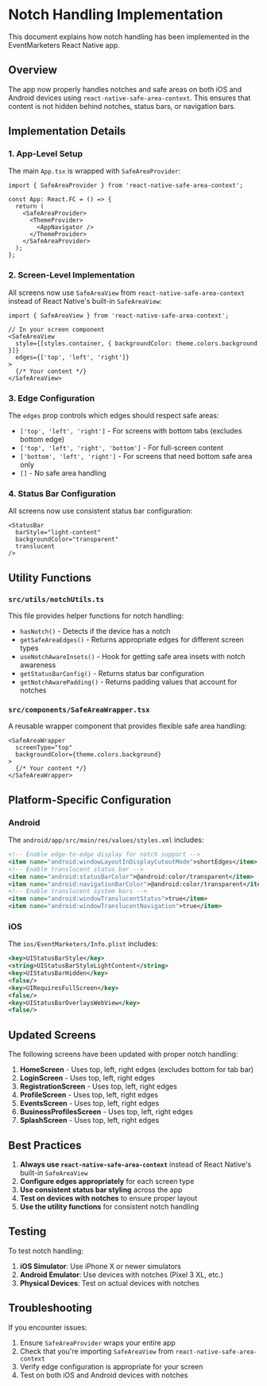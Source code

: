 # Notch Handling Implementation

This document explains how notch handling has been implemented in the EventMarketers React Native app.

## Overview

The app now properly handles notches and safe areas on both iOS and Android devices using `react-native-safe-area-context`. This ensures that content is not hidden behind notches, status bars, or navigation bars.

## Implementation Details

### 1. App-Level Setup

The main `App.tsx` is wrapped with `SafeAreaProvider`:

```tsx
import { SafeAreaProvider } from 'react-native-safe-area-context';

const App: React.FC = () => {
  return (
    <SafeAreaProvider>
      <ThemeProvider>
        <AppNavigator />
      </ThemeProvider>
    </SafeAreaProvider>
  );
};
```

### 2. Screen-Level Implementation

All screens now use `SafeAreaView` from `react-native-safe-area-context` instead of React Native's built-in `SafeAreaView`:

```tsx
import { SafeAreaView } from 'react-native-safe-area-context';

// In your screen component
<SafeAreaView 
  style={[styles.container, { backgroundColor: theme.colors.background }]}
  edges={['top', 'left', 'right']}
>
  {/* Your content */}
</SafeAreaView>
```

### 3. Edge Configuration

The `edges` prop controls which edges should respect safe areas:

- `['top', 'left', 'right']` - For screens with bottom tabs (excludes bottom edge)
- `['top', 'left', 'right', 'bottom']` - For full-screen content
- `['bottom', 'left', 'right']` - For screens that need bottom safe area only
- `[]` - No safe area handling

### 4. Status Bar Configuration

All screens now use consistent status bar configuration:

```tsx
<StatusBar 
  barStyle="light-content"
  backgroundColor="transparent" 
  translucent 
/>
```

## Utility Functions

### `src/utils/notchUtils.ts`

This file provides helper functions for notch handling:

- `hasNotch()` - Detects if the device has a notch
- `getSafeAreaEdges()` - Returns appropriate edges for different screen types
- `useNotchAwareInsets()` - Hook for getting safe area insets with notch awareness
- `getStatusBarConfig()` - Returns status bar configuration
- `getNotchAwarePadding()` - Returns padding values that account for notches

### `src/components/SafeAreaWrapper.tsx`

A reusable wrapper component that provides flexible safe area handling:

```tsx
<SafeAreaWrapper 
  screenType="top"
  backgroundColor={theme.colors.background}
>
  {/* Your content */}
</SafeAreaWrapper>
```

## Platform-Specific Configuration

### Android

The `android/app/src/main/res/values/styles.xml` includes:

```xml
<!-- Enable edge-to-edge display for notch support -->
<item name="android:windowLayoutInDisplayCutoutMode">shortEdges</item>
<!-- Enable translucent status bar -->
<item name="android:statusBarColor">@android:color/transparent</item>
<item name="android:navigationBarColor">@android:color/transparent</item>
<!-- Enable translucent system bars -->
<item name="android:windowTranslucentStatus">true</item>
<item name="android:windowTranslucentNavigation">true</item>
```

### iOS

The `ios/EventMarketers/Info.plist` includes:

```xml
<key>UIStatusBarStyle</key>
<string>UIStatusBarStyleLightContent</string>
<key>UIStatusBarHidden</key>
<false/>
<key>UIRequiresFullScreen</key>
<false/>
<key>UIStatusBarOverlaysWebView</key>
<false/>
```

## Updated Screens

The following screens have been updated with proper notch handling:

1. **HomeScreen** - Uses top, left, right edges (excludes bottom for tab bar)
2. **LoginScreen** - Uses top, left, right edges
3. **RegistrationScreen** - Uses top, left, right edges
4. **ProfileScreen** - Uses top, left, right edges
5. **EventsScreen** - Uses top, left, right edges
6. **BusinessProfilesScreen** - Uses top, left, right edges
7. **SplashScreen** - Uses top, left, right edges

## Best Practices

1. **Always use `react-native-safe-area-context`** instead of React Native's built-in `SafeAreaView`
2. **Configure edges appropriately** for each screen type
3. **Use consistent status bar styling** across the app
4. **Test on devices with notches** to ensure proper layout
5. **Use the utility functions** for consistent notch handling

## Testing

To test notch handling:

1. **iOS Simulator**: Use iPhone X or newer simulators
2. **Android Emulator**: Use devices with notches (Pixel 3 XL, etc.)
3. **Physical Devices**: Test on actual devices with notches

## Troubleshooting

If you encounter issues:

1. Ensure `SafeAreaProvider` wraps your entire app
2. Check that you're importing `SafeAreaView` from `react-native-safe-area-context`
3. Verify edge configuration is appropriate for your screen
4. Test on both iOS and Android devices with notches 